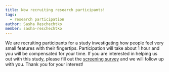```yaml
---
title: Now recruiting research participants!
tags:
  - research participation
author: Sasha Reschechtko
member: sasha-reschechtko
---
```


We are recruiting participants for a study investigating how people feel very small features with their fingertips. Participation will take about 1 hour and you will be compensated for your time. If you are interested in helping us out with this study, please fill out the [screening survey](https://docs.google.com/forms/d/e/1FAIpQLSe6qruOkoNmTQQHQRt1N399WXXbTzGlYas6rO0gDIKB5qBrjQ/viewform?usp=sf_link") and we will follow up with you. Thank you for your interest!
